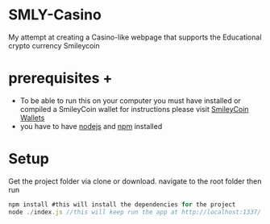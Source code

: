 # SMLY-Casino
My attempt at creating a Casino-like webpage that supports the Educational crypto currency Smileycoin

# prerequisites +
 * To be able to run this on your computer you must have installed or compiled a SmileyCoin wallet for instructions please visit [SmileyCoin Wallets](https://smileyco.in/#/wallets)
 * you have to have [nodejs](https://nodejs.org/en/) and [npm](https://www.npmjs.com/) installed 
# Setup
Get the project folder via clone or download.
navigate to the root folder then run

```javascript
npm install #this will install the dependencies for the project
node ./index.js //this will keep run the app at http://localhost:1337/ 
```
